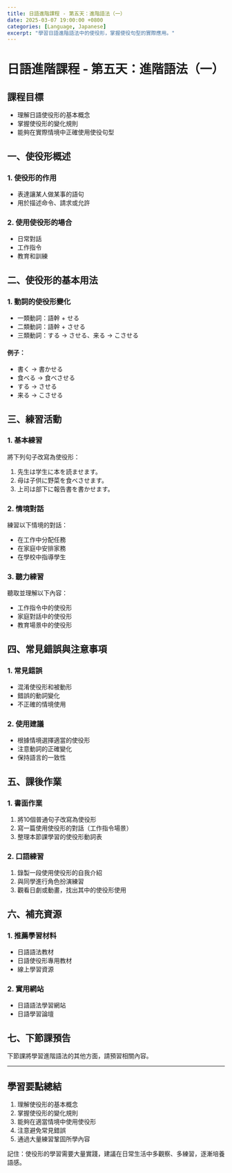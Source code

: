 ```yaml
---
title: 日語進階課程 - 第五天：進階語法（一）
date: 2025-03-07 19:00:00 +0800
categories: [Language, Japanese]
excerpt: "學習日語進階語法中的使役形，掌握使役句型的實際應用。"
---
```


# 日語進階課程 - 第五天：進階語法（一）

## 課程目標
- 理解日語使役形的基本概念
- 掌握使役形的變化規則
- 能夠在實際情境中正確使用使役句型

## 一、使役形概述

### 1. 使役形的作用
- 表達讓某人做某事的語句
- 用於描述命令、請求或允許

### 2. 使用使役形的場合
- 日常對話
- 工作指令
- 教育和訓練

## 二、使役形的基本用法

### 1. 動詞的使役形變化
- 一類動詞：語幹 + せる
- 二類動詞：語幹 + させる
- 三類動詞：する → させる、来る → こさせる

#### 例子：
- 書く → 書かせる
- 食べる → 食べさせる
- する → させる
- 来る → こさせる

## 三、練習活動

### 1. 基本練習
將下列句子改寫為使役形：
1. 先生は学生に本を読ませます。
2. 母は子供に野菜を食べさせます。
3. 上司は部下に報告書を書かせます。

### 2. 情境對話
練習以下情境的對話：
- 在工作中分配任務
- 在家庭中安排家務
- 在學校中指導學生

### 3. 聽力練習
聽取並理解以下內容：
- 工作指令中的使役形
- 家庭對話中的使役形
- 教育場景中的使役形

## 四、常見錯誤與注意事項

### 1. 常見錯誤
- 混淆使役形和被動形
- 錯誤的動詞變化
- 不正確的情境使用

### 2. 使用建議
- 根據情境選擇適當的使役形
- 注意動詞的正確變化
- 保持語言的一致性

## 五、課後作業

### 1. 書面作業
1. 將10個普通句子改寫為使役形
2. 寫一篇使用使役形的對話（工作指令場景）
3. 整理本節課學習的使役形動詞表

### 2. 口語練習
1. 錄製一段使用使役形的自我介紹
2. 與同學進行角色扮演練習
3. 觀看日劇或動畫，找出其中的使役形使用

## 六、補充資源

### 1. 推薦學習材料
- 日語語法教材
- 日語使役形專用教材
- 線上學習資源

### 2. 實用網站
- 日語語法學習網站
- 日語學習論壇

## 七、下節課預告
下節課將學習進階語法的其他方面，請預習相關內容。

---

## 學習要點總結
1. 理解使役形的基本概念
2. 掌握使役形的變化規則
3. 能夠在適當情境中使用使役形
4. 注意避免常見錯誤
5. 通過大量練習鞏固所學內容

記住：使役形的學習需要大量實踐，建議在日常生活中多觀察、多練習，逐漸培養語感。 
